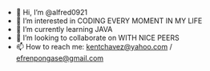 - 👋 Hi, I’m @alfred0921
- 👀 I’m interested in CODING EVERY MOMENT IN MY LIFE
- 🌱 I’m currently learning JAVA
- 💞️ I’m looking to collaborate on WITH NICE PEERS
- 📫 How to reach me: kentchavez@yahoo.com / efrenpongase@gmail.com


